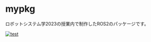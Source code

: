 # mypkg
ロボットシステム学2023の授業内で制作したROS2のパッケージです。

[![test](https://github.com/poohsae/mypkg/actions/workflows/test.yml/badge.syg)](https://github.com/poohsae/mypkg/actions/workflows/test.yml)




 

